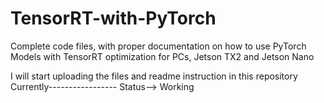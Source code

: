 # TensorRT-with-PyTorch
Complete code files, with proper documentation on how to use PyTorch Models with TensorRT optimization for PCs, Jetson TX2 and Jetson Nano

I will start uploading the files and readme instruction in this repository
Currently----------------- Status--> Working
